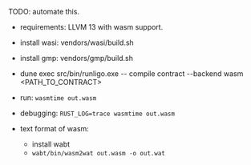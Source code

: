 TODO: automate this.

- requirements: LLVM 13 with wasm support.
- install wasi: vendors/wasi/build.sh
- install gmp: vendors/gmp/build.sh
- dune exec src/bin/runligo.exe -- compile contract --backend wasm <PATH_TO_CONTRACT>


- run:       `wasmtime out.wasm`
- debugging: `RUST_LOG=trace wasmtime out.wasm`
- text format of wasm: 
  - install wabt
  - `wabt/bin/wasm2wat out.wasm -o out.wat`